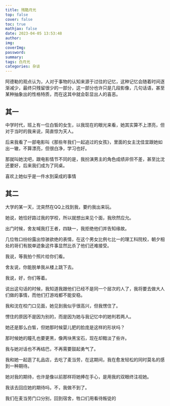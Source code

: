 ```yaml
---
title: 残酷月光
top: false
cover: false
toc: true
mathjax: false
date: 2023-04-05 13:53:48
author:
img: 
coverImg:
password:
summary:
tags: 白月光
categories: 杂谈
---
```


阿德勒的观点认为，人对于事物的认知来源于过往的记忆，这种记忆会随着时间逐渐减少，最终只残留很少的一部分，这一部分也许只是几段影像，几句话语，甚至某种抽象出的性格特质，而在这其中就会彰显出人的喜恶。

<h2>其一</h2>

中学时代，班上有一位白皙的女生，以我现在的眼光来看，她其实算不上漂亮，但对于当时的我来说，简直惊为天人。

后来我看了一部电影叫《那些年我们一起追过的女孩》，里面的女主沈佳宜跟她如出一辙，不算漂亮，但很白净，学习也好。

那就叫她沈吧，跟电影情节不同的是，我扮演男主的角色成绩非但不差，甚至比沈还要好，后来我们成为了同桌。

喜欢上她似乎是一件水到渠成的事情

<h2>其二</h2>

大学的某一天，沈突然在QQ上找到我，要约我出来玩。

她说，她恰好路过我的学校，所以就想出来见个面，我欣然应允。

出门时候，舍友喊我打王者，四缺一，我拒绝他们并告知缘故。

几位牲口纷纷露出惊骇欲绝的表情，在这个男女比例七比一的理工科院校，朝夕相处的哥们有脱单迹象这件事显然比杀了他们还难接受。

我说，等我拍个照片给你们看。

舍友说，你能脱单我从楼上跳下去。

我说，好，你们等着。

说出这句话的时候，我知道我跟他们已经不是同一个层次的人了，我将要去做大人们做的事情，而他们打游戏都不能安稳。

我和沈在校门口见面，她见到我似乎很高兴，但我愣住了。

愣住的原因不是因为别的，而是因为她与我记忆中的她判若两人。

她还是那么白皙，但她那时候婴儿肥的脸庞是这样的形状吗？

那时候她的瞳孔也要更黑，像两块黑宝石，现在却黯淡了些许。

我与她对话也不再结巴，不再需要鼓起勇气了。

我和她一起逛了礼品店，去吃了麦当劳，在这期间，我在愈发轻松的同时莫名的感到一种期待。

她对我的期待，也许是像以前那样将她捧在手心，是用我的双眼终注视她。

我该去回应她的期待吗，不，我做不到了。

我们在麦当劳门口分别，回到宿舍，牲口们用看待叛徒的